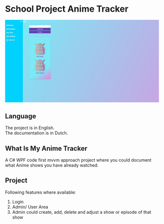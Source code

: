 # School Project Anime Tracker
![](https://github.com/Liedev/myAnimeTracker/blob/main/myAnime.JPG)

## Language

The project is in English. <br/>
The documentation is in Dutch.

## What Is My Anime Tracker

A C# WPF code first mvvm approach project where you could document what Anime shows you have already watched.

## Project

Following features where available:
1. Login
2. Admin/ User Area
3. Admin could create, add, delete and adjust a show or episode of that show 

